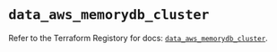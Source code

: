 # `data_aws_memorydb_cluster`

Refer to the Terraform Registory for docs: [`data_aws_memorydb_cluster`](https://www.terraform.io/docs/providers/aws/d/memorydb_cluster).

